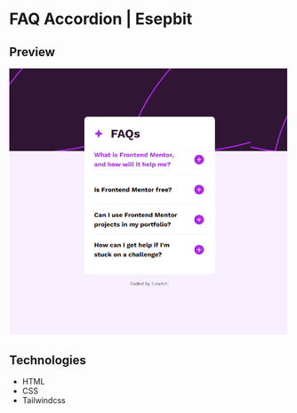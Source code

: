 # FAQ Accordion | Esepbit

## Preview

<img src="./assets/images/preview.gif" alt="frontend preview" width="500" />

## Technologies

- HTML
- CSS
- Tailwindcss